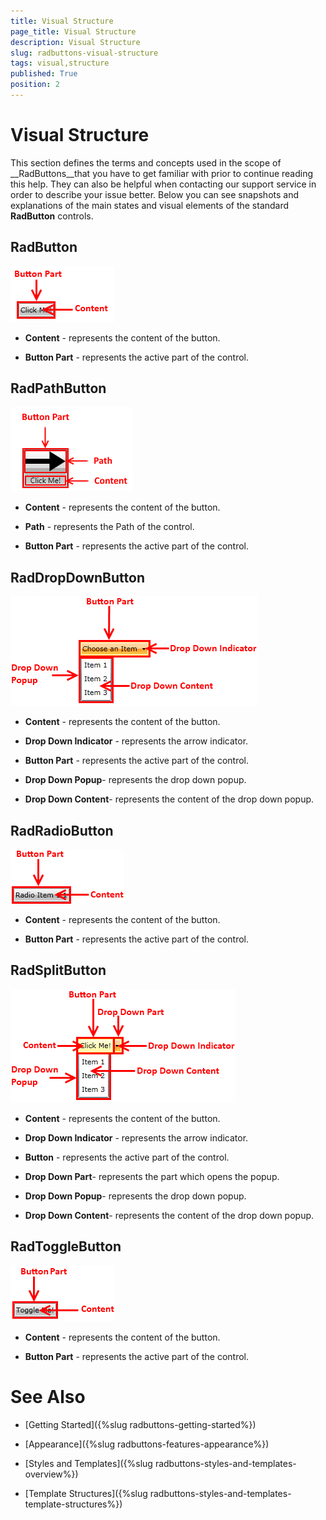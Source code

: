 ```yaml
---
title: Visual Structure
page_title: Visual Structure
description: Visual Structure
slug: radbuttons-visual-structure
tags: visual,structure
published: True
position: 2
---
```


# Visual Structure



This section defines the terms and concepts used in the scope of __RadButtons__that you have to get familiar with prior to continue reading this help. They can also be helpful when contacting our support service in order to describe your issue better. Below you can see snapshots and explanations of the main states and visual elements of the standard __RadButton__ controls.

## RadButton

![](images/RadButtons_Visual_Structure_01.png)

* __Content__ - represents the content of the button.

* __Button Part__ - represents the active part of the control.

## RadPathButton

![Rad Path Button](images/RadPathButton.png)

* __Content__ - represents the content of the button.
            

* __Path__ - represents the Path of the control.
            

* __Button Part__ - represents the active part of the control.
            

## RadDropDownButton

![](images/RadButtons_Visual_Structure_02.png)

* __Content__ - represents the content of the button.

* __Drop Down Indicator__ - represents the arrow indicator.

* __Button Part__ - represents the active part of the control.

* __Drop Down Popup__- represents the drop down popup.

* __Drop Down Content__- represents the content of the drop down popup.

## RadRadioButton

![](images/RadButtons_Visual_Structure_03.png)

* __Content__ - represents the content of the button.

* __Button Part__ - represents the active part of the control.

## RadSplitButton

![](images/RadButtons_Visual_Structure_04.png)

* __Content__ - represents the content of the button.

* __Drop Down Indicator__ - represents the arrow indicator.

* __Button__ - represents the active part of the control.

* __Drop Down Part__- represents the part which opens the popup.

* __Drop Down Popup__- represents the drop down popup.

* __Drop Down Content__- represents the content of the drop down popup.

## RadToggleButton

![](images/RadButtons_Visual_Structure_05.png)

* __Content__ - represents the content of the button.

* __Button Part__ - represents the active part of the control.

# See Also

 * [Getting Started]({%slug radbuttons-getting-started%})

 * [Appearance]({%slug radbuttons-features-appearance%})

 * [Styles and Templates]({%slug radbuttons-styles-and-templates-overview%})

 * [Template Structures]({%slug radbuttons-styles-and-templates-template-structures%})
